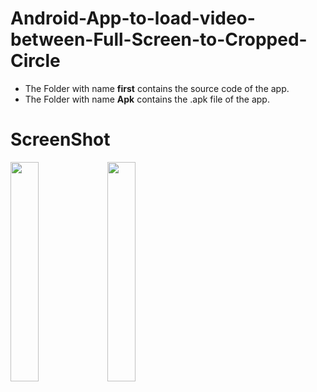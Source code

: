 # Android-App-to-load-video-between-Full-Screen-to-Cropped-Circle
* The Folder with name <b>first</b> contains the source code of the app.
* The Folder with name <b>Apk</b> contains the .apk file of the app.

# ScreenShot
<div>
<img src="https://user-images.githubusercontent.com/34371671/36798905-e40d2354-1cd1-11e8-8c2a-b95bc8c869fe.png" width="30%">
<img src="https://user-images.githubusercontent.com/34371671/36798907-e45a7c1c-1cd1-11e8-9b61-5e7dd81946c7.png" width="30%">
</div>
